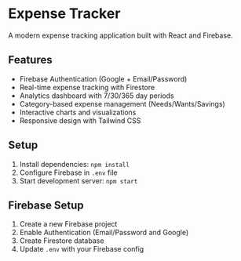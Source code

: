 # Expense Tracker

A modern expense tracking application built with React and Firebase.

## Features
- Firebase Authentication (Google + Email/Password)
- Real-time expense tracking with Firestore
- Analytics dashboard with 7/30/365 day periods
- Category-based expense management (Needs/Wants/Savings)
- Interactive charts and visualizations
- Responsive design with Tailwind CSS

## Setup
1. Install dependencies: `npm install`
2. Configure Firebase in `.env` file
3. Start development server: `npm start`

## Firebase Setup
1. Create a new Firebase project
2. Enable Authentication (Email/Password and Google)
3. Create Firestore database
4. Update `.env` with your Firebase config
